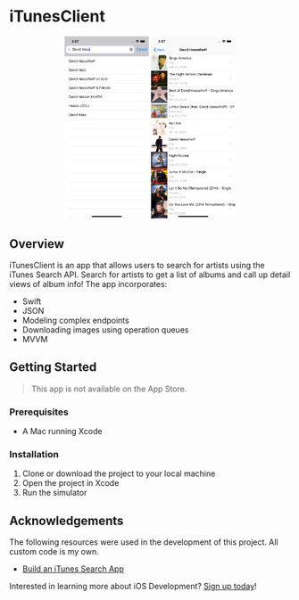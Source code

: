 # iTunesClient

<div align="center">
  <img src="screenshot1.png" width="30%" height="30%">
  <img src="screenshot2.png" width="30%" height="30%">
</div>

## Overview

iTunesClient is an app that allows users to search for artists using the iTunes Search API. Search for artists to get a list of albums and call up detail views of album info! The app incorporates:

- Swift
- JSON
- Modeling complex endpoints
- Downloading images using operation queues
- MVVM

## Getting Started

> This app is not available on the App Store.

### Prerequisites

- A Mac running Xcode

### Installation

1. Clone or download the project to your local machine
2. Open the project in Xcode
3. Run the simulator

## Acknowledgements

The following resources were used in the development of this project. All custom code is my own.

- [Build an iTunes Search App](https://teamtreehouse.com/library/build-an-itunes-search-app)

Interested in learning more about iOS Development? [Sign up today](http://referrals.trhou.se/bobbyconti1)!
